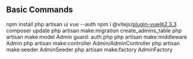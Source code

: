 ## Basic Commands
npm install
php artisan ui vue --auth
npm i @vitejs/plugin-vue@2.3.3
composer update
php artisan make:migration create_admins_table
php artisan make:model Admin
guard: auth.php
php artisan make:middleware Admin
php artisan make:controller Admin/AdminController
php artisan make:seeder AdminSeeder
php artisan make:factory AdminFactory
